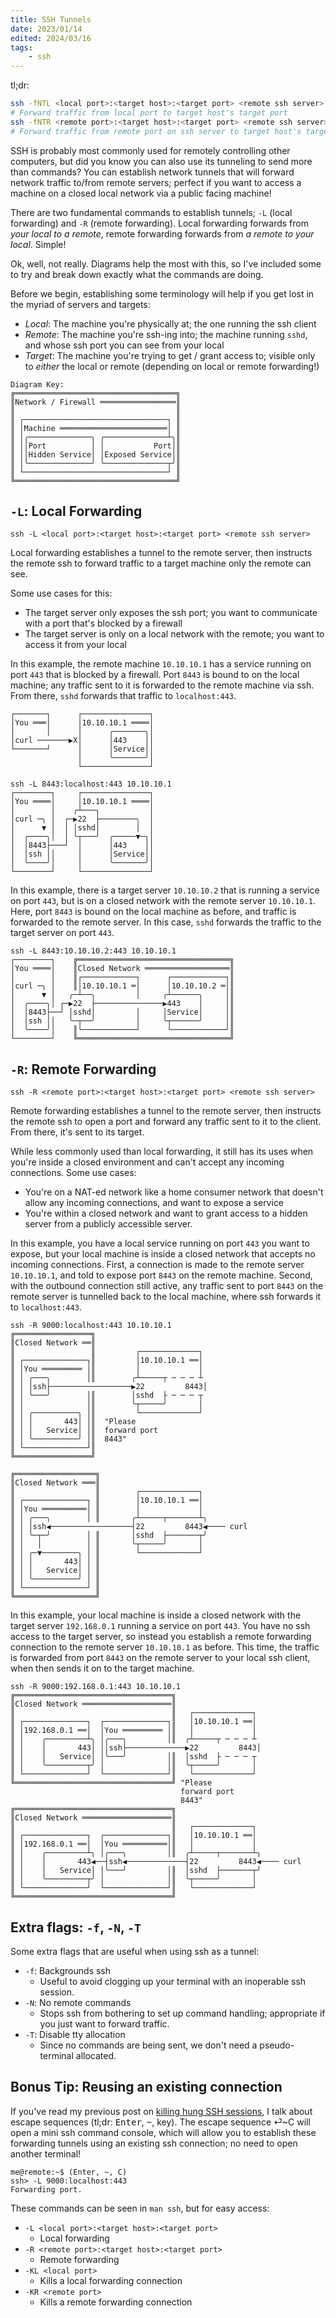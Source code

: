 ```yaml
---
title: SSH Tunnels
date: 2023/01/14
edited: 2024/03/16
tags:
    - ssh
---
```


tl;dr:
```sh
ssh -fNTL <local port>:<target host>:<target port> <remote ssh server>
# Forward traffic from local port to target host's target port
ssh -fNTR <remote port>:<target host>:<target port> <remote ssh server>
# Forward traffic from remote port on ssh server to target host's target port
```

SSH is probably most commonly used for remotely controlling other computers,
but did you know you can also use its tunneling to send more than commands? You
can establish network tunnels that will forward network traffic to/from remote
servers; perfect if you want to access a machine on a closed local network via
a public facing machine!

There are two fundamental commands to establish tunnels; `-L` (local
forwarding) and `-R` (remote forwarding). Local forwarding forwards from *your
local to a remote*, remote forwarding forwards from *a remote to your local*.
Simple!

Ok, well, not really. Diagrams help the most with this, so I've included some
to try and break down exactly what the commands are doing.

Before we begin, establishing some terminology will help if you get lost in the
myriad of servers and targets:
- *Local*: The machine you're physically at; the one running the ssh client
- *Remote*: The machine you're ssh-ing into; the machine running `sshd`, and
  whose ssh port you can see from your local
- *Target*: The machine you're trying to get / grant access to; visible only to
  *either* the local or remote (depending on local or remote forwarding!)

```
Diagram Key:
╔════════════════════════════════════╗
║Network / Firewall ═════════════════║
║                                    ║
║ ┌────────────────────────────────┐ ║
║ │Machine ════════════════════════│ ║
║ │╭──────────────╮ ╭──────────────┴╮║
║ ││Port          │ │           Port│║
║ ││Hidden Service│ │Exposed Service│║
║ │╰──────────────╯ ╰──────────────┬╯║
║ └────────────────────────────────┘ ║
╚════════════════════════════════════╝
```

## `-L`: Local Forwarding

```
ssh -L <local port>:<target host>:<target port> <remote ssh server>
```

Local forwarding establishes a tunnel to the remote server, then instructs the
remote ssh to forward traffic to a target machine only the remote can see.

Some use cases for this:
- The target server only exposes the ssh port; you want to communicate with a
  port that's blocked by a firewall
- The target server is only on a local network with the remote; you want to
  access it from your local

In this example, the remote machine `10.10.10.1` has a service running on port
`443` that is blocked by a firewall. Port `8443` is bound to on the local
machine; any traffic sent to it is forwarded to the remote machine via ssh.
From there, `sshd` forwards that traffic to `localhost:443`.

```
┌───────┐      ┌───────────────┐
│You ═══│      │10.10.10.1 ════│
│       │      │      ╭───────╮│
│curl ───────▶X│      │443    ││
└───────┘      │      │Service││
               │      ╰───────╯│
               └───────────────┘

ssh -L 8443:localhost:443 10.10.10.1
┌────────┐     ┌───────────────┐
│You ════│     │10.10.10.1 ════│
│        │    ╭┴───╮           │
│curl ─╮ │  ┌─▶22  ├────────╮  │
│      ▼ │  │ │sshd│        │  │
│  ╭────╮│  │ ╰┬───╯  ╭─────▼─╮│
│  │8443├───┘  │      │443    ││
│  │ssh ││     │      │Service││
│  ╰────╯│     │      ╰───────╯│
└────────┘     └───────────────┘
```

In this example, there is a target server `10.10.10.2` that is running a
service on port `443`, but is on a closed network with the remote server
`10.10.10.1`. Here, port `8443` is bound on the local machine as before, and
traffic is forwarded to the remote server. In this case, `sshd` forwards the
traffic to the target server on port `443`.

```
ssh -L 8443:10.10.10.2:443 10.10.10.1
┌────────┐    ╔══════════════════════════════════╗
│You ════│    ║Closed Network ═══════════════════║
│        │    ║┌────────────┐      ┌────────────┐║
│curl ─╮ │    ║│10.10.10.1 ═│      │10.10.10.2 ═│║
│      ▼ │   ╭─┴──╮         │     ╭┴──────╮     │║
│  ╭────╮│ ┌─▶22  ├───────────────▶443    │     │║
│  │8443├──┘ │sshd│         │     │Service│     │║
│  │ssh ││   ╰─┬──╯         │     ╰┬──────╯     │║
│  ╰────╯│    ║└────────────┘      └────────────┘║
└────────┘    ╚══════════════════════════════════╝
```

## `-R`: Remote Forwarding

```
ssh -R <remote port>:<target host>:<target port> <remote ssh server>
```

Remote forwarding establishes a tunnel to the remote server, then instructs the
remote ssh to open a port and forward any traffic sent to it to the client.
From there, it's sent to its target.

While less commonly used than local forwarding, it still has its uses when
you're inside a closed environment and can't accept any incoming connections.
Some use cases:
- You're on a NAT-ed network like a home consumer network that doesn't allow
  any incoming connections, and want to expose a service
- You're within a closed network and want to grant access to a hidden server
  from a publicly accessible server.

In this example, you have a local service running on port `443` you want to
expose, but your local machine is inside a closed network that accepts no
incoming connections. First, a connection is made to the remote server
`10.10.10.1`, and told to expose port `8443` on the remote machine. Second,
with the outbound connection still active, any traffic sent to port `8443` on
the remote server is tunnelled back to the local machine, where ssh forwards it
to `localhost:443`.

```
ssh -R 9000:localhost:443 10.10.10.1
╔═════════════════╗
║Closed Network ══║
║                 ║         ┌─────────────┐
║ ┌──────────────┐║         │10.10.10.1 ══│
║ │You ═════════ │║         │             │
║ │ ╭───╮        │║        ╭┴─────┬ ─ ─ ─ ┴
║ │ │ssh├──────────────────▶22         8443│
║ │ ╰───╯        │║        │sshd  ├ ─ ─ ─ ┬
║ │              │║        ╰┬─────╯       │
║ │ ╭──────────╮ │║         └─────────────┘
║ │ │       443│ │║  "Please
║ │ │   Service│ │║  forward port
║ │ ╰──────────╯ │║  8443"
║ └──────────────┘║
╚═════════════════╝

╔══════════════════╗
║Closed Network ═══║
║                  ║        ┌─────────────┐
║ ┌──────────────┐ ║        │10.10.10.1 ══│
║ │You ══════════│ ║        │             │
║ │ ╭───╮        │ ║       ╭┴─────┬───────┴╮
║ │ │ssh◀──────────────────┤22         8443◀──── curl
║ │ ╰─┬─╯        │ ║       │sshd  ├───────┬╯
║ │   │          │ ║       ╰┬─────╯       │
║ │ ╭─▼────────╮ │ ║        └─────────────┘
║ │ │       443│ │ ║
║ │ │   Service│ │ ║
║ │ ╰──────────╯ │ ║
║ └──────────────┘ ║
╚══════════════════╝
```

In this example, your local machine is inside a closed network with the target
server `192.168.0.1` running a service on port `443`. You have no ssh access to
the target server, so instead you establish a remote forwarding connection to
the remote server `10.10.10.1` as before. This time, the traffic is forwarded
from port `8443` on the remote server to your local ssh client, when then sends
it on to the target machine.

```
ssh -R 9000:192.168.0.1:443 10.10.10.1
╔═══════════════════════════════════╗
║Closed Network ════════════════════║
║                                   ║   ┌─────────────┐
║ ┌──────────────┐  ┌──────────────┐║   │10.10.10.1 ══│
║ │192.168.0.1 ══│  │You ═════════ │║   │             │
║ │    ╭─────────┴╮ │╭───╮         │║  ╭┴─────┬ ─ ─ ─ ┴
║ │    │       443│ ││ssh├─────────────▶22         8443│
║ │    │   Service│ │╰───╯         │║  │sshd  ├ ─ ─ ─ ┬
║ │    ╰─────────┬╯ │              │║  ╰┬─────╯       │
║ └──────────────┘  └──────────────┘║   └─────────────┘
╚═══════════════════════════════════╝ "Please
                                      forward port
                                      8443"
╔═══════════════════════════════════╗
║Closed Network ════════════════════║
║                                   ║   ┌─────────────┐
║ ┌──────────────┐  ┌──────────────┐║   │10.10.10.1 ══│
║ │192.168.0.1 ══│  │You ══════════│║   │             │
║ │    ╭─────────┴╮ │╭───╮         │║  ╭┴─────┬───────┴╮
║ │    │       443◀──┤ssh◀─────────────┤22         8443◀──── curl
║ │    │   Service│ │╰───╯         │║  │sshd  ├───────┬╯
║ │    ╰─────────┬╯ │              │║  ╰┬─────╯       │
║ └──────────────┘  └──────────────┘║   └─────────────┘
╚═══════════════════════════════════╝
```

## Extra flags: `-f`, `-N`, `-T`

Some extra flags that are useful when using ssh as a tunnel:

- `-f`: Backgrounds ssh
  - Useful to avoid clogging up your terminal with an inoperable ssh session.
- `-N`: No remote commands
  - Stops ssh from bothering to set up command handling; appropriate if you
    just want to forward traffic.
- `-T`: Disable tty allocation
  - Since no commands are being sent, we don't need a pseudo-terminal
    allocated.

## Bonus Tip: Reusing an existing connection

If you've read my previous post on
[killing hung SSH sessions](../20200821-ssh-killinghungsessions), I talk about
escape sequences (tl;dr: <kbd>Enter</kbd>, <kbd>\~</kbd>, key). The escape
sequence &#x23CE;~C will open a mini ssh command console, which will allow you
to establish these forwarding tunnels using an existing ssh connection; no need
to open another terminal!

```
me@remote:~$ (Enter, ~, C)
ssh> -L 9000:localhost:443
Forwarding port.
```

These commands can be seen in `man ssh`, but for easy access:

- `-L <local port>:<target host>:<target port>`
  - Local forwarding
- `-R <remote port>:<target host>:<target port>`
  - Remote forwarding
- `-KL <local port>`
  - Kills a local forwarding connection
- `-KR <remote port>`
  - Kills a remote forwarding connection
